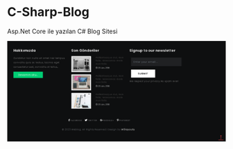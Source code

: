 # C-Sharp-Blog
Asp.Net Core ile yazılan C# Blog Sitesi

![girisekranii](https://github.com/nurcanaksu/C-Sharp-Blog/blob/main/footer.PNG)
